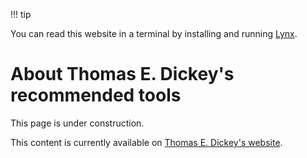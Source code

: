 !!! tip

You can read this website in a terminal by installing and running [Lynx](https://lynx.browser.org/).

<!--- issue ?? --->

# About Thomas E. Dickey's recommended tools

This page is under construction.

This content is currently available on [Thomas E. Dickey's website](https://invisible-island.net/personal/lint-tools.html).
